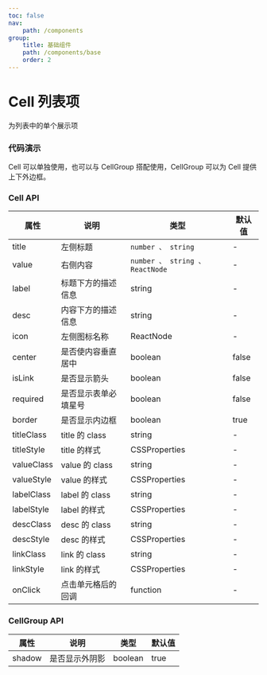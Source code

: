 ```yaml
---
toc: false
nav:
    path: /components
group:
    title: 基础组件
    path: /components/base
    order: 2
---
```


# Cell 列表项

为列表中的单个展示项

### 代码演示

Cell 可以单独使用，也可以与 CellGroup 搭配使用，CellGroup 可以为 Cell 提供上下外边框。

<code src="./demo/index.tsx"></code>

### Cell API

| 属性      | 说明                 | 类型                           | 默认值 |
| --------- | -------------------- | ------------------------------ | ------ |
| title     | 左侧标题             | `number 、 string`             | -      |
| value     | 右侧内容             | `number 、 string 、ReactNode` | -      |
| label     | 标题下方的描述信息   | string                         | -      |
| desc      | 内容下方的描述信息   | string                         | -      |
| icon      | 左侧图标名称         | ReactNode                      | -      |
| center    | 是否使内容垂直居中   | boolean                        | false  |
| isLink    | 是否显示箭头         | boolean                        | false  |
| required  | 是否显示表单必填星号 | boolean                        | false  |
| border  | 是否显示内边框 | boolean                        | true  |
| titleClass  | title 的 class | string                             | -  |
| titleStyle  | title 的样式 | CSSProperties                        | -  |
| valueClass  | value 的 class | string                             | -  |
| valueStyle  | value 的样式  | CSSProperties                        | -  |
| labelClass  |  label 的 class | string                             | -  |
| labelStyle  | label 的样式 | CSSProperties                        | -  |
| descClass  |  desc 的 class  | string                             | -  |
| descStyle  |  desc 的样式   | CSSProperties                        | -  |
| linkClass  | link 的 class  | string                              | -  |
| linkStyle  | link  的样式 | CSSProperties                        | -  |
| onClick   | 点击单元格后的回调   | function                       | -      |

### CellGroup API

| 属性      | 说明             | 类型    | 默认值 |
| --------- | ---------------- | ------- | ------ |
| shadow    | 是否显示外阴影   | boolean | true   |
